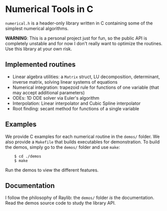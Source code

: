 # Numerical Tools in C
`numerical.h` is a header-only library written in C containing some of the simplest numerical algorithms.

**WARNING**: This is a personal project just for fun, so the public API is completely unstable and for now I don't really want to optimize the routines. Use this library at your own risk.

## Implemented routines
  - Linear algebra utilities: a `Matrix` struct, LU decomposition, determinant, inverse matrix, solving linear systems of equations
  - Numerical integration: trapezoid rule for functions of one variable (that may accept additional parameters)
  - ODEs: 1D ODE solver via Euler's algorithm
  - Interpolation: Linear interpolator and Cubic Spline interpolator
  - Root finding: secant method for functions of a single variable

## Examples
We provide C examples for each numerical routine in the `demos/` folder. We also provide a `Makefile` that builds executables for demonstration. To build the demos, simply go to the `demos/` folder and use `make`:

```console
    $ cd ./demos
    $ make
```

Run the demos to view the different features.

## Documentation
I follow the philosophy of Raylib: the `demos/` folder *is* the documentation. Read the demos source code to study the library API. 

